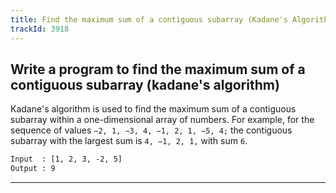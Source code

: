 ```yaml
---
title: Find the maximum sum of a contiguous subarray (Kadane's Algorithm)
trackId: 3918
---
```


## Write a program to find the maximum sum of a contiguous subarray (kadane's algorithm)

Kadane's algorithm is used to find the maximum sum of a contiguous subarray within a one-dimensional array of numbers. For example, for the sequence of values `−2, 1, −3, 4, −1, 2, 1, −5, 4;` the contiguous subarray with the largest sum is `4, −1, 2, 1,` with sum `6`.

```txt
Input  : [1, 2, 3, -2, 5]
Output : 9
```

---
